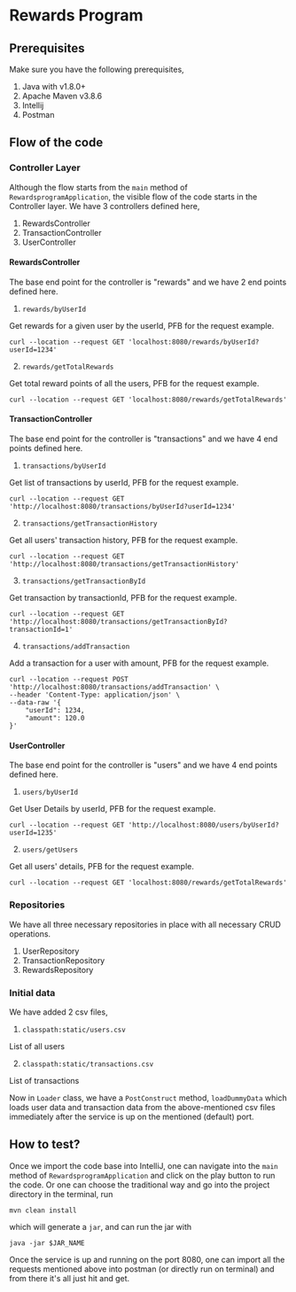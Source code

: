 # Rewards Program

## Prerequisites
Make sure you have the following prerequisites,

1. Java with v1.8.0+
2. Apache Maven v3.8.6
3. Intellij
4. Postman

## Flow of the code
### Controller Layer
Although the flow starts from the `main` method of `RewardsprogramApplication`, the visible flow of the code starts  in the Controller layer.
We have 3 controllers defined here,
1. RewardsController
2. TransactionController
3. UserController

#### RewardsController
The base end point for the controller is "rewards" and we have 2 end points defined here.
1. `rewards/byUserId`

Get rewards for a given user by the userId, PFB for the request example.

```shell
curl --location --request GET 'localhost:8080/rewards/byUserId?userId=1234'
```

2. `rewards/getTotalRewards`

Get total reward points of all the users, PFB for the request example.

```shell
curl --location --request GET 'localhost:8080/rewards/getTotalRewards'
```

#### TransactionController
The base end point for the controller is "transactions" and we have 4 end points defined here.
1. `transactions/byUserId`

Get list of transactions by userId, PFB for the request example.

```shell
curl --location --request GET 'http://localhost:8080/transactions/byUserId?userId=1234'
```

2. `transactions/getTransactionHistory`

Get all users' transaction history, PFB for the request example.

```shell
curl --location --request GET 'http://localhost:8080/transactions/getTransactionHistory'
```

3. `transactions/getTransactionById`

Get transaction by transactionId, PFB for the request example.

```shell
curl --location --request GET 'http://localhost:8080/transactions/getTransactionById?transactionId=1'
```

4. `transactions/addTransaction`

Add a transaction for a user with amount, PFB for the request example.

```shell
curl --location --request POST 'http://localhost:8080/transactions/addTransaction' \
--header 'Content-Type: application/json' \
--data-raw '{
    "userId": 1234,
    "amount": 120.0
}'
```

#### UserController
The base end point for the controller is "users" and we have 4 end points defined here.
1. `users/byUserId`

Get User Details by userId, PFB for the request example.

```shell
curl --location --request GET 'http://localhost:8080/users/byUserId?userId=1235'
```

2. `users/getUsers`

Get all users' details, PFB for the request example.

```shell
curl --location --request GET 'localhost:8080/rewards/getTotalRewards'
```

### Repositories
We have all three necessary repositories in place with all necessary CRUD operations.
1. UserRepository
2. TransactionRepository
3. RewardsRepository

### Initial data
We have added 2 csv files,
1. `classpath:static/users.csv`

List of all users

2. `classpath:static/transactions.csv`

List of transactions

Now in `Loader` class, we have a `PostConstruct` method, `loadDummyData` which loads user data and transaction data from the above-mentioned csv files immediately after the service is up on the mentioned (default) port.

## How to test?

Once we import the code base into IntelliJ, one can navigate into the `main` method of `RewardsprogramApplication` and click on the play button to run the code.
Or one can choose the traditional way and go into the project directory in the terminal, run 
```shell
mvn clean install
```
which will generate a `jar`, and can run the jar with 
```shell
java -jar $JAR_NAME
```
Once the service is up and running on the port 8080, one can import all the requests mentioned above into postman (or directly run on terminal) and from there it's all just hit and get.


